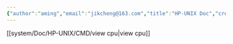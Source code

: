 ```yaml
---
{"author":"aming","email":"jikcheng@163.com","title":"HP-UNIX Doc","creation_date":"2022-06-27 15:57","Last modified date":"2022-11-25 16:11","tags":"HP-UNIX Doc","File Folder with relative path":"system/Doc/HP-UNIX","remark":null,"other":null,"dg-publish":true,"permalink":"/system/doc/hp-unix/hp-unix-doc/","dgPassFrontmatter":true}
---
```




[[system/Doc/HP-UNIX/CMD/view cpu\|view cpu]]